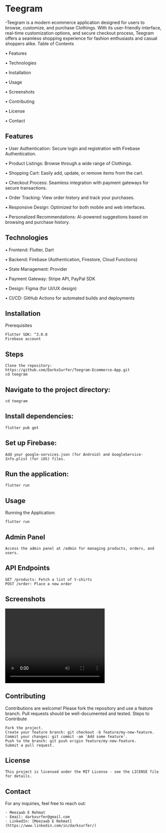 # Teegram

-Teegram is a modern ecommerce application designed for users to browse, customize, and purchase Clothings. With its user-friendly interface, real-time customization options, and secure checkout process, Teegram offers a seamless shopping experience for fashion enthusiasts and casual shoppers alike.
Table of Contents

• Features

• Technologies

• Installation

• Usage

• Screenshots

• Contributing

• License

• Contact

## Features

• User Authentication: Secure login and registration with Firebase Authentication.

• Product Listings: Browse through a wide range of Clothings.

• Shopping Cart: Easily add, update, or remove items from the cart.

• Checkout Process: Seamless integration with payment gateways for secure transactions.

• Order Tracking: View order history and track your purchases.

• Responsive Design: Optimized for both mobile and web interfaces.

• Personalized Recommendations: AI-powered suggestions based on browsing and purchase history.

## Technologies

• Frontend: Flutter, Dart

• Backend: Firebase (Authentication, Firestore, Cloud Functions)

• State Management: Provider

• Payment Gateway: Stripe API, PayPal SDK

• Design: Figma (for UI/UX design)

• CI/CD: GitHub Actions for automated builds and deployments

## Installation
Prerequisites

    Flutter SDK: ^3.0.0
    Firebase account

## Steps

    Clone the repository:
    https://github.com/DarkxSurfer/Teegram-Ecommerce-App.git
    cd teegram

## Navigate to the project directory:

    cd teegram
    

## Install dependencies:


    flutter pub get

## Set up Firebase:

    Add your google-services.json (for Android) and GoogleService-Info.plist (for iOS) files.

## Run the application:

    flutter run

## Usage
Running the Application:

    flutter run

## Admin Panel

    Access the admin panel at /admin for managing products, orders, and users.

## API Endpoints

    GET /products: Fetch a list of t-shirts
    POST /order: Place a new order

## Screenshots

<video width="320" height="240" controls>
  <source src="Teegram-Ecommerce-App/video.mp4" type="video/mp4">
  Your browser does not support the video tag.
</video>

## Contributing

Contributions are welcome! Please fork the repository and use a feature branch. Pull requests should be well-documented and tested.
Steps to Contribute

    Fork the project.
    Create your feature branch: git checkout -b feature/my-new-feature.
    Commit your changes: git commit -am 'Add some feature'.
    Push to the branch: git push origin feature/my-new-feature.
    Submit a pull request.

## License

    This project is licensed under the MIT License - see the LICENSE file for details.
## Contact
For any inquiries, feel free to reach out:

    - Meezaab E Rehmat
    - Email: darkxurfer@gmail.com
    - LinkedIn: [Meezaab E Rehmat](https://www.linkedin.com/in/darksurfer/)
